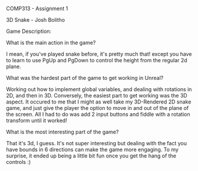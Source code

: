 COMP313 - Assignment 1

3D Snake - Josh Bolitho


Game Description:

What is the main action in the game?

I mean, if you've played snake before, it's pretty much that! except you have to learn to use PgUp and PgDown to control the height from the regular 2d plane.


What was the hardest part of the game to get working in Unreal?

Working out how to implement global variables, and dealing with rotations in 2D, and then in 3D. Conversely, the easiest part to get working was the 3D aspect. It occured to me that I might as well take my 3D-Rendered 2D snake game, and just give the player the option to move in and out of the plane of the screen. All I had to do was add 2 input buttons and fiddle with a rotation transform until it worked! 


What is the most interesting part of the game?

That it's 3d, I guess. It's not super interesting but dealing with the fact you have bounds in 6 directions can make the game more engaging. To my surprise, it ended up being a little bit fun once you get the hang of the controls :)
